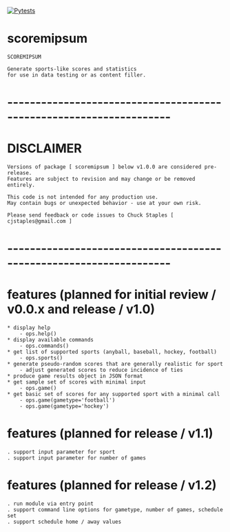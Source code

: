[![Pytests](
https://github.com/cjstaples/scorem-ipsum/actions/workflows/python-app.yml/badge.svg?branch=master
)](https://github.com/cjstaples/scorem-ipsum/actions/workflows/python-app.yml)
# scoremipsum
    SCOREMIPSUM

    Generate sports-like scores and statistics 
    for use in data testing or as content filler. 

# -------------------------------------------------------------------
# DISCLAIMER
    Versions of package [ scoremipsum ] below v1.0.0 are considered pre-release.
    Features are subject to revision and may change or be removed entirely.

    This code is not intended for any production use.
    May contain bugs or unexpected behavior - use at your own risk. 

    Please send feedback or code issues to Chuck Staples [ cjstaples@gmail.com ]
# -------------------------------------------------------------------

# features (planned for initial review / v0.0.x and release / v1.0)
    * display help
        - ops.help()
    * display available commands
        - ops.commands()
    * get list of supported sports (anyball, baseball, hockey, football)
        - ops.sports()
    * generate pseudo-random scores that are generally realistic for sport
        - adjust generated scores to reduce incidence of ties
    * produce game results object in JSON format 
    * get sample set of scores with minimal input
        - ops.game()
    * get basic set of scores for any supported sport with a minimal call
        - ops.game(gametype='football')
        - ops.game(gametype='hockey')

# features (planned for release / v1.1)
    . support input parameter for sport
    . support input parameter for number of games
 
# features (planned for release / v1.2)
    . run module via entry point
    . support command line options for gametype, number of games, schedule set
    . support schedule home / away values
